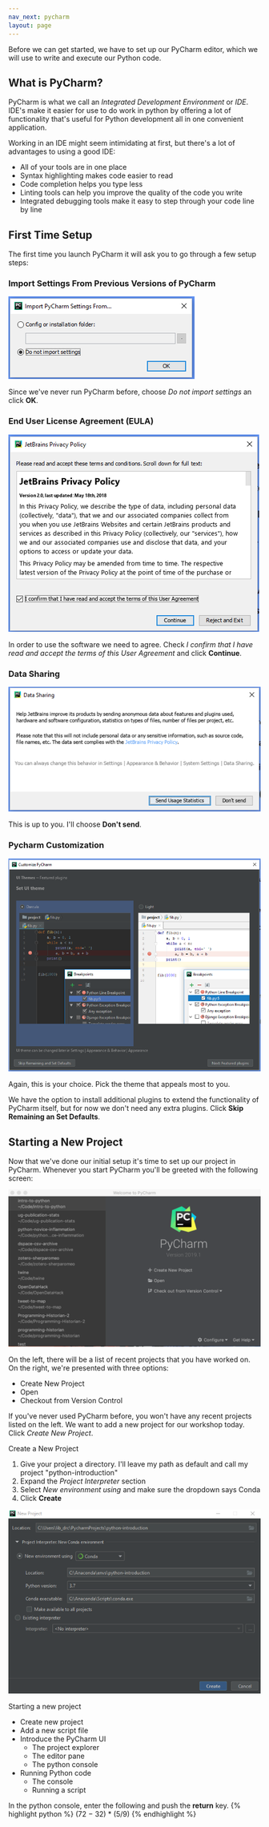 ```yaml
---
nav_next: pycharm
layout: page
---
```


Before we can get started, we have to set up our PyCharm editor, which we will use to write and execute our Python code. 

<div class="aside" markdown="1">

## What is PyCharm?
PyCharm is what we call an *Integrated Development Environment* or *IDE*. IDE's make it easier for use to do work in python by offering a lot of functionality that's useful for Python development all in one convenient application. 

Working in an IDE might seem intimidating at first, but there's a lot of advantages to using a good IDE:
* All of your tools are in one place
* Syntax highlighting makes code easier to read
* Code completion helps you type less
* Linting tools can help you improve the quality of the code you write
* Integrated debugging tools make it easy to step through your code line by line

</div>

## First Time Setup

The first time you launch PyCharm it will ask you to go through a few setup steps: 

### Import Settings From Previous Versions of PyCharm
![The import settings window](../assets/images/pycharm-import-settings.png)

Since we've never run PyCharm before, choose *Do not import settings* an click **OK**.

### End User License Agreement (EULA)
![PyCharm EULA window](../assets/images/pycharm-eula.png)

In order to use the software we need to agree. Check *I confirm that I have read and accept the terms of this User Agreement* and click **Continue**.

### Data Sharing
![PyCharm data sharing configuration window](../assets/images/pycharm-data-sharing.png)

This is up to you. I'll choose **Don't send**. 

### Pycharm Customization
![PyCharm customization window](../assets/images/pycharm-theme.png)

Again, this is your choice. Pick the theme that appeals most to you. 

We have the option to install additional plugins to extend the functionality of PyCharm itself, but for now we don't need any extra plugins. Click **Skip Remaining an Set Defaults**. 

## Starting a New Project
Now that we've done our initial setup it's time to set up our project in PyCharm. Whenever you start PyCharm you'll be greeted with the following screen: 

![PyCharm startup window](../assets/images/pycharm-startup.png)

On the left, there will be a list of recent projects that you have worked on. On the right, we're presented with three options: 
* Create New Project
* Open
* Checkout from Version Control

If you've never used PyCharm before, you won't have any recent projects listed on the left. We want to add a new project for our workshop today. Click *Create New Project*.

Create a New Project
1. Give your project a directory. I'll leave my path as default and call my project "python-introduction"
2. Expand the *Project Interpreter* section
3. Select *New environment using* and make sure the dropdown says Conda
5. Click **Create**

![Creating a new Conda environment in PyCharm](../assets/images/pycharm-new-project-conda.png)


Starting a new project
* Create new project
* Add a new script file
* Introduce the PyCharm UI
    * The project explorer
    * The editor pane 
    * The python console
* Running Python code
    * The console
    * Running a script
    
    

In the python console, enter the following and push the **return** key. 
{% highlight python %}
(72 − 32) * (5/9)
{% endhighlight %}


